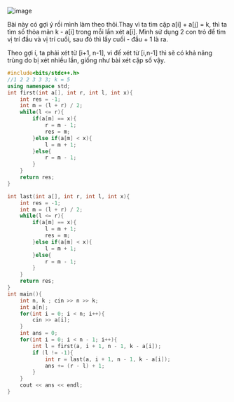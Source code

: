 ![image](https://github.com/Llam-a/Practice_Cpp/assets/115911041/9713d055-2128-43ac-b46c-c78bd61d7ba7)

Bài này có gợi ý rồi mình làm theo thôi.Thay vì ta tìm cặp a[i] + a[j] = k, thì ta tìm số thỏa mãn k - a[i] trong mỗi lần xét a[i]. Mình sử dụng 2 con trỏ để tìm vị trí đầu và vị trí cuối, sau đó thì lấy cuối - đầu + 1 là ra.

Theo gợi í, ta phải xét từ [i+1, n-1], vì đế xét từ [i,n-1] thì sẽ có khả năng trùng do bị xét nhiều lần, giống như bài xét cặp số vậy.

```cpp
#include<bits/stdc++.h>
//1 2 2 3 3 3; k = 5
using namespace std;
int first(int a[], int r, int l, int x){
    int res = -1;
    int m = (l + r) / 2;
    while(l <= r){
        if(a[m] == x){
            r = m - 1;
            res = m;
        }else if(a[m] < x){
            l = m + 1;
        }else{
            r = m - 1;
        }
    }
    return res;
}

int last(int a[], int r, int l, int x){
    int res = -1;
    int m = (l + r) / 2;
    while(l <= r){
        if(a[m] == x){
            l = m + 1;
            res = m;
        }else if(a[m] < x){
            l = m + 1;
        }else{
            r = m - 1;
        }
    }
    return res;
}
int main(){
    int n, k ; cin >> n >> k;
    int a[n];
    for(int i = 0; i < n; i++){
        cin >> a[i];
    }
    int ans = 0;
    for(int i = 0; i < n - 1; i++){
        int l = first(a, i + 1, n - 1, k - a[i]);
        if (l != -1){
            int r = last(a, i + 1, n - 1, k - a[i]);
            ans += (r - l) + 1;
        }
    }
    cout << ans << endl;
}
```
